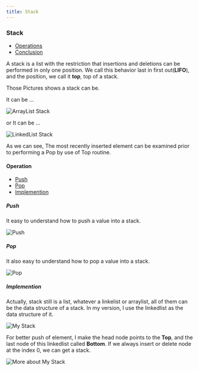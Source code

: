 ```yaml
---
title: Stack
---
```

### Stack

- [Operations](#Operations)
- [Conclusion](#Conclusion)

A stack is a list with the restriction that insertions and deletions can be performed in only one position. We call this behavior last in first out(**LIFO**), and the position, we call it **top**, top of a stack.

Those Pictures shows a stack can be.

It can be ...

![ArrayList Stack](https://github.com/sherlockblaze/sherlockblaze.github.io/tree/master/images/data_structures/stack/stack_1.png)

or It can be ...

![LinkedList Stack](https://github.com/sherlockblaze/sherlockblaze.github.io/tree/master/images/data_structures/stack/stack_2.png)

As we can see, The most recently inserted element can be examined prior to performing a Pop by use of Top routine.

#### Operation

- [Push](#Push)
- [Pop](#Pop)
- [Implemention](#Implemention)

##### Push

It easy to understand how to push a value into a stack.

![Push](https://github.com/sherlockblaze/sherlockblaze.github.io/tree/master/images/data_structures/stack/stack_push.png)

##### Pop

It also easy to understand how to pop a value into a stack.

![Pop](https://github.com/sherlockblaze/sherlockblaze.github.io/tree/master/images/data_structures/stack/stack_pop.png)

##### Implemention

Actually, stack still is a list, whatever a linkelist or arraylist, all of them can be the data structure of a stack.
In my version, I use the linkedlist as the data structure of it.

![My Stack](https://github.com/sherlockblaze/sherlockblaze.github.io/tree/master/images/data_structures/stack/my_stack.png)

For better push of element, I make the head node points to the **Top**, and the last node of this linkedlist called **Bottom**. If we always insert or delete node at the index 0, we can get a stack.

![More about My Stack](https://github.com/sherlockblaze/sherlockblaze.github.io/tree/master/images/data_structures/stack/my_stack_more.png)

